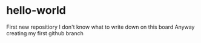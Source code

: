 # hello-world
First new repositiory
I don't know what to write down on this board
Anyway creating my first github branch
